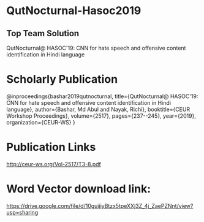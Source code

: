 # QutNocturnal-Hasoc2019
## Top Team Solution
QutNocturnal@ HASOC'19: CNN for hate speech and offensive content identification in Hindi language


# Scholarly Publication
@inproceedings{bashar2019qutnocturnal,
  title={QutNocturnal@ HASOC'19: CNN for hate speech and offensive content identification in Hindi language},
  author={Bashar, Md Abul and Nayak, Richi},
  booktitle={CEUR Workshop Proceedings},
  volume={2517},
  pages={237--245},
  year={2019},
  organization={CEUR-WS}
}


# Publication Links
http://ceur-ws.org/Vol-2517/T3-8.pdf

# Word Vector download link:
https://drive.google.com/file/d/10guijiyBtzx5tpeXXj3Z_4j_ZaePZNnt/view?usp=sharing
